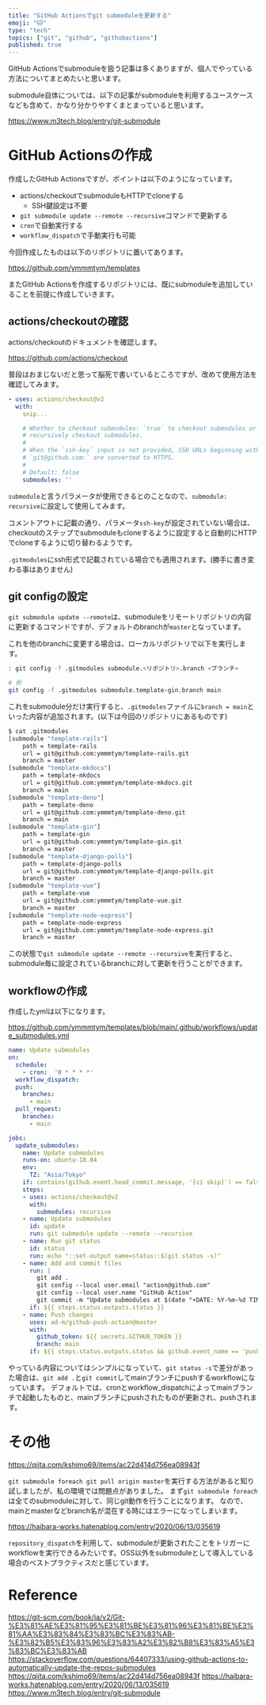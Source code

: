 ```yaml
---
title: "GitHub Actionsでgit submoduleを更新する"
emoji: "🐱"
type: "tech"
topics: ["git", "github", "githubactions"]
published: true
---
```


GitHub Actionsでsubmoduleを扱う記事は多くありますが、個人でやっている方法についてまとめたいと思います。

submodule自体については、以下の記事がsubmoduleを利用するユースケースなども含めて、かなり分かりやすくまとまっていると思います。

https://www.m3tech.blog/entry/git-submodule

# GitHub Actionsの作成

作成したGitHub Actionsですが、ポイントは以下のようになっています。

- actions/checkoutでsubmoduleもHTTPでcloneする
    - SSH鍵設定は不要
- `git submodule update --remote --recursive`コマンドで更新する
- `cron`で自動実行する
- `workflow_dispatch`で手動実行も可能

今回作成したものは以下のリポジトリに置いてあります。

https://github.com/ymmmtym/templates

またGitHub Actionsを作成するリポジトリには、既にsubmoduleを追加していることを前提に作成していきます。

## actions/checkoutの確認

actions/checkoutのドキュメントを確認します。

https://github.com/actions/checkout

普段はおまじないだと思って脳死で書いているところですが、改めて使用方法を確認してみます。

```yaml
- uses: actions/checkout@v2
  with:
    snip...

    # Whether to checkout submodules: `true` to checkout submodules or `recursive` to
    # recursively checkout submodules.
    #
    # When the `ssh-key` input is not provided, SSH URLs beginning with
    # `git@github.com:` are converted to HTTPS.
    #
    # Default: false
    submodules: ''
```

`submodule`と言うパラメータが使用できるとのことなので、`submodule: recursive`に設定して使用してみます。

コメントアウトに記載の通り、パラメータ`ssh-key`が設定されていない場合は、
checkoutのステップでsubmoduleもcloneするように設定すると自動的にHTTPでcloneするように切り替わるようです。

`.gitmodules`にssh形式で記載されている場合でも適用されます。(勝手に書き変わる事はありません)

## git configの設定

`git submodule update --remote`は、submoduleをリモートリポジトリの内容に更新するコマンドですが、デフォルトのbranchが`master`となっています。

これを他のbranchに変更する場合は、ローカルリポジトリで以下を実行します。

```bash
: git config -f .gitmodules submodule.<リポジトリ>.branch <ブランチ>

# 例
git config -f .gitmodules submodule.template-gin.branch main
```

これをsubmodule分だけ実行すると、`.gitmodules`ファイルに`branch = main`といった内容が追加されます。(以下は今回のリポジトリにあるものです)

```bash
$ cat .gitmodules
[submodule "template-rails"]
	path = template-rails
	url = git@github.com:ymmmtym/template-rails.git
	branch = master
[submodule "template-mkdocs"]
	path = template-mkdocs
	url = git@github.com:ymmmtym/template-mkdocs.git
	branch = main
[submodule "template-deno"]
	path = template-deno
	url = git@github.com:ymmmtym/template-deno.git
	branch = main
[submodule "template-gin"]
	path = template-gin
	url = git@github.com:ymmmtym/template-gin.git
	branch = master
[submodule "template-django-polls"]
	path = template-django-polls
	url = git@github.com:ymmmtym/template-django-polls.git
	branch = master
[submodule "template-vue"]
	path = template-vue
	url = git@github.com:ymmmtym/template-vue.git
	branch = master
[submodule "template-node-express"]
	path = template-node-express
	url = git@github.com:ymmmtym/template-node-express.git
	branch = master
```

この状態で`git submodule update --remote --recursive`を実行すると、submodule毎に設定されているbranchに対して更新を行うことができます。

## workflowの作成

作成したymlは以下になります。

https://github.com/ymmmtym/templates/blob/main/.github/workflows/update_submodules.yml

```yaml:update_submodules.yml
name: Update submodules
on:
  schedule:
    - cron:  '0 * * * *'
  workflow_dispatch:
  push:
    branches:
      - main
  pull_request:
    branches:
      - main

jobs:
  update_submodules:
    name: Update submodules
    runs-on: ubuntu-18.04
    env:
      TZ: "Asia/Tokyo"
    if: contains(github.event.head_commit.message, '[ci skip]') == false
    steps:
    - uses: actions/checkout@v2
      with:
        submodules: recursive
    - name: Update submodules
      id: update
      run: git submodule update --remote --recursive 
    - name: Run git status
      id: status
      run: echo "::set-output name=status::$(git status -s)"
    - name: Add and commit files
      run: |
        git add .
        git config --local user.email "action@github.com"
        git config --local user.name "GitHub Action"
        git commit -m "Update submodules at $(date "+DATE: %Y-%m-%d TIME: %H:%M:%S")"
      if: ${{ steps.status.outputs.status }}
    - name: Push changes
      uses: ad-m/github-push-action@master
      with:
        github_token: ${{ secrets.GITHUB_TOKEN }}
        branch: main
      if: ${{ steps.status.outputs.status && github.event_name == 'push' }}
```

やっている内容についてはシンプルになっていて、`git status -s`で差分があった場合は、`git add .`と`git commit`してmainブランチにpushするworkflowになっています。
デフォルトでは、cronとworkflow_dispatchによってmainブランチで起動したものと、mainブランチにpushされたものが更新され、pushされます。

# その他

https://qiita.com/kshimo69/items/ac22d414d756ea08943f

`git submodule foreach git pull origin master`を実行する方法があると知り試しましたが、私の環境では問題点がありました。
まず`git submodule foreach`は全てのsubmoduleに対して、同じgit動作を行うことになります。
なので、mainとmasterなどbranch名が混在する時にはエラーになってしまいます。

https://haibara-works.hatenablog.com/entry/2020/06/13/035619

`repository_dispatch`を利用して、submoduleが更新されたことをトリガーにworkflowを実行できるみたいです。OSS以外をsubmoduleとして導入している場合のベストプラクティスだと感じています。

# Reference

https://git-scm.com/book/ja/v2/Git-%E3%81%AE%E3%81%95%E3%81%BE%E3%81%96%E3%81%BE%E3%81%AA%E3%83%84%E3%83%BC%E3%83%AB-%E3%82%B5%E3%83%96%E3%83%A2%E3%82%B8%E3%83%A5%E3%83%BC%E3%83%AB
https://stackoverflow.com/questions/64407333/using-github-actions-to-automatically-update-the-repos-submodules
https://qiita.com/kshimo69/items/ac22d414d756ea08943f
https://haibara-works.hatenablog.com/entry/2020/06/13/035619
https://www.m3tech.blog/entry/git-submodule
